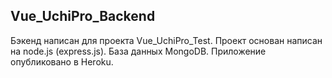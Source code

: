## Vue_UchiPro_Backend

Бэкенд написан для проекта Vue_UchiPro_Test. Проект основан написан на node.js (express.js). База данных MongoDB. Приложение опубликовано в Heroku.
